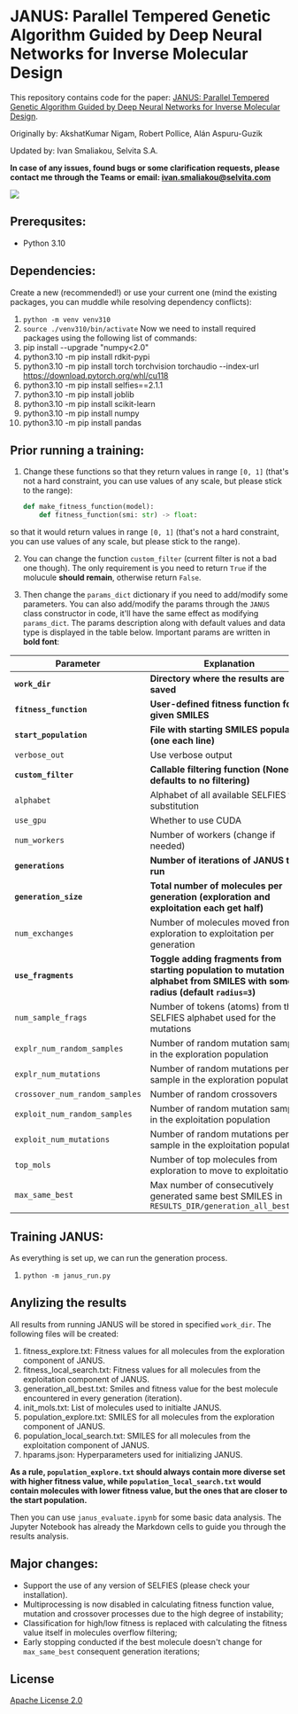 # JANUS: Parallel Tempered Genetic Algorithm Guided by Deep Neural Networks for Inverse Molecular Design
This repository contains code for the paper: [JANUS: Parallel Tempered Genetic Algorithm Guided by Deep Neural Networks for Inverse Molecular Design](https://arxiv.org/abs/2106.04011). 

Originally by: AkshatKumar Nigam, Robert Pollice, Alán Aspuru-Guzik 

Updated by: Ivan Smaliakou, Selvita S.A.


**In case of any issues, found bugs or some clarification requests, please contact me through the Teams or email: ivan.smaliakou@selvita.com**

<img align="center" src="https://raw.githubusercontent.com/aspuru-guzik-group/JANUS/refs/heads/main/aux_files/logo.png"/>


## Prerequsites: 
 - Python 3.10
## Dependencies:
Create a new (recommended!) or use your current one (mind the existing packages, you can muddle while resolving dependency conflicts):
1. `python -m venv venv310`
2. `source ./venv310/bin/activate`
Now we need to install required packages using the following list of commands:
1. pip install --upgrade "numpy<2.0"
2. python3.10 -m pip install rdkit-pypi
3. python3.10 -m pip install torch torchvision torchaudio --index-url https://download.pytorch.org/whl/cu118
4. python3.10 -m pip install selfies==2.1.1
4. python3.10 -m pip install joblib
6. python3.10 -m pip install scikit-learn
7. python3.10 -m pip install numpy
8. python3.10 -m pip install pandas

## Prior running a training:
1. Change these functions so that they return values in range `[0, 1]` (that's not a hard constraint, you can use values of any scale, but please stick to the range):
   ```python
   def make_fitness_function(model):
       def fitness_function(smi: str) -> float:
   ```
so that it would return values in range `[0, 1]` (that's not a hard constraint, you can use values of any scale, but please stick to the range).

2. You can change the function `custom_filter` (current filter is not a bad one though). The only requirement is you need to return `True` if the molucule **should remain**, otherwise return `False`.

3. Then change the `params_dict` dictionary if you need to add/modify some parameters. You can also add/modify the params through the `JANUS` class constructor in code, it'll have the same effect as modifying `params_dict`. The params description along with default values and data type is displayed in the table below. Important params are written in **bold font**:

| **Parameter**                   | **Explanation**                                                                                                   | **Default Value**                   | **dtype**   |
|--------------------------------|-------------------------------------------------------------------------------------------------------------------|-------------------------------------|-------------|
| **`work_dir`**                     | **Directory where the results are saved**                                                                             | None                                | str         |
| **`fitness_function`**            | **User-defined fitness function for given SMILES**                                                                    | None                                | Callable    |
| **`start_population`**            | **File with starting SMILES population (one each line)**                                                                              | None                                | str         |
| `verbose_out`                 | Use verbose output                                                                                                | False                               | bool        |
| **`custom_filter`**               | **Callable filtering function (None defaults to no filtering)**                                                       | None                                | Callable    |
| `alphabet`                    | Alphabet of all available SELFIES for substitution                                                                | None                                | List        |
| `use_gpu`                     | Whether to use CUDA                                                                                               | False                               | bool        |
| `num_workers`                 | Number of workers (change if needed)                                                                              | `multiprocessing.cpu_count()`       | int         |
| **`generations`**                 | **Number of iterations of JANUS to run**                                                                              | 200                                 | int         |
| **`generation_size`**             | **Total number of molecules per generation (exploration and exploitation each get half)**                            | 5000                                | int         |
| `num_exchanges`               | Number of molecules moved from exploration to exploitation per generation                                         | 5                                   | int         |
| **`use_fragments`**               | **Toggle adding fragments from starting population to mutation alphabet from SMILES with some radius (default `radius=3`)**                                     | False                               | bool        |
| `num_sample_frags`            | Number of tokens (atoms) from the SELFIES alphabet used for the mutations                                         | 200                                 | int         |
| `explr_num_random_samples`    | Number of random mutation samples in the exploration population                                                   | 5                                   | int         |
| `explr_num_mutations`         | Number of random mutations per sample in the exploration population                                               | 5                                   | int         |
| `crossover_num_random_samples`| Number of random crossovers                                                                                       | 1                                   | int         |
| `exploit_num_random_samples`  | Number of random mutation samples in the exploitation population                                                  | 400                                 | int         |
| `exploit_num_mutations`       | Number of random mutations per sample in the exploitation population                                              | 400                                 | int         |
| `top_mols`                    | Number of top molecules from exploration to move to exploitation                                                  | 1                                   | int         |
| `max_same_best`               | Max number of consecutively generated same best SMILES in `RESULTS_DIR/generation_all_best.txt`                  | 5                                   | int         |


## Training JANUS:
As everything is set up, we can run the generation process.
1. `python -m janus_run.py`

## Anylizing the results
All results from running JANUS will be stored in specified `work_dir`. 
The following files will be created: 
1. fitness_explore.txt: 
   Fitness values for all molecules from the exploration component of JANUS.    
2. fitness_local_search.txt: 
   Fitness values for all molecules from the exploitation component of JANUS. 
3. generation_all_best.txt: 
   Smiles and fitness value for the best molecule encountered in every generation (iteration). 
4. init_mols.txt: 
   List of molecules used to initialte JANUS. 
5. population_explore.txt: 
   SMILES for all molecules from the exploration component of JANUS. 
6. population_local_search.txt: 
   SMILES for all molecules from the exploitation component of JANUS. 
7. hparams.json:
   Hyperparameters used for initializing JANUS.


**As a rule, `population_explore.txt` should always contain more diverse set with higher fitness value, while `population_local_search.txt` would contain molecules with lower fitness value, but the ones that are closer to the start population.**


Then you can use `janus_evaluate.ipynb` for some basic data analysis. The Jupyter Notebook has already the Markdown cells to guide you through the results analysis.

## Major changes:

- Support the use of any version of SELFIES (please check your installation).
- Multiprocessing is now disabled in calculating fitness function value, mutation and crossover processes due to the high degree of instability;
- Classification for high/low fitness is replaced with calculating the fitness value itself in molecules overflow filtering; 
- Early stopping conducted if the best molecule doesn't change for `max_same_best` consequent generation iterations;

## License

[Apache License 2.0](https://choosealicense.com/licenses/apache-2.0/)
